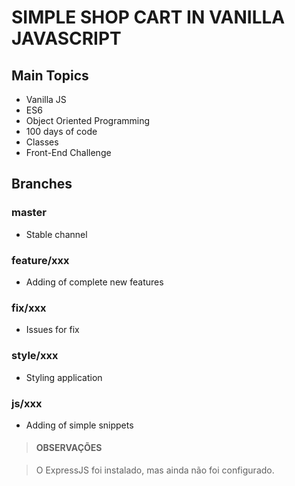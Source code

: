 # SIMPLE SHOP CART IN VANILLA JAVASCRIPT

## Main Topics

- Vanilla JS
- ES6
- Object Oriented Programming
- 100 days of code
- Classes
- Front-End Challenge

## Branches

### master

- Stable channel

### feature/xxx

- Adding of complete new features

### fix/xxx

- Issues for fix

### style/xxx

- Styling application

### js/xxx

- Adding of simple snippets

> #### OBSERVAÇÕES

> O ExpressJS foi instalado, mas ainda não foi configurado. 

